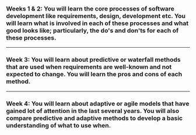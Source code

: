 <h3>Weeks 1 & 2: You will learn the core processes of software development like requirements, design, development etc. You will learn what is involved in each of these processes and what good looks like; particularly, the do's and don'ts for each of these processes.</h3>

<hr>
<h3>Week 3: You will learn about predictive or waterfall methods that are used when requirements are well-known and not expected to change. You will learn the pros and cons of each method.</h3>

<hr>
<h3>Week 4: You will learn about adaptive or agile models that have gained lot of attention in the last several years. You will also compare predictive and adaptive methods to develop a basic understanding of what to use when.</h3>
